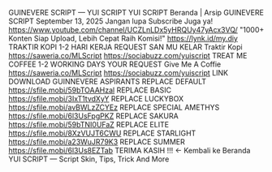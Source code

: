 GUINEVERE SCRIPT — YUI SCRIPT
YUI SCRIPT
Beranda
|
Arsip
GUINEVERE SCRIPT
September 13, 2025
Jangan lupa Subscribe Juga ya!
https://www.youtube.com/channel/UCZLnLDx5yHRQUy47yAcx3VQ/
"1000+ Konten Siap Upload, Lebih Cepat Raih Komisi!"
https://lynk.id/my.diy
TRAKTIR KOPI 1-2 HARI KERJA REQUEST SAN MU KELAR
Traktir Kopi
https://saweria.co/MLScript
https://sociabuzz.com/yuiscript
TREAT ME COFFEE 1-2 WORKING DAYS YOUR REQUEST
Give Me A Coffie
https://saweria.co/MLScript
https://sociabuzz.com/yuiscript
LINK DOWNLOAD
GUINNEVERE ASPIRANTS
REPLACE DEFAULT
https://sfile.mobi/59bTOAAHzal
REPLACE BASIC
https://sfile.mobi/3IxT1tvdXyY
REPLACE LUCKYBOX
https://sfile.mobi/avBWLzZCYEz
REPLACE SPECIAL AMETHYS
https://sfile.mobi/6l3UsFpgPKZ
REPLACE SAKURA
https://sfile.mobi/59bTNI0UFaZ
REPLACE ELITE
https://sfile.mobi/8XzVUJT6CWU
REPLACE STARLIGHT
https://sfile.mobi/a23WuJR79K3
REPLACE SUMMER
https://sfile.mobi/6l3Us8EZTab
TERIMA KASIH !!!
← Kembali ke Beranda
YUI SCRIPT — Script Skin, Tips, Trick And More